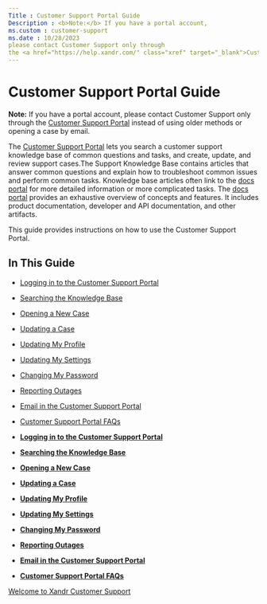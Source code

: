```yaml
---
Title : Customer Support Portal Guide
Description : <b>Note:</b> If you have a portal account,
ms.custom : customer-support
ms.date : 10/28/2023
please contact Customer Support only through
the <a href="https://help.xandr.com/" class="xref" target="_blank">Customer
---
```



# Customer Support Portal Guide





<b>Note:</b> If you have a portal account,
please contact Customer Support only through
the <a href="https://help.xandr.com/" class="xref" target="_blank">Customer
Support Portal</a> instead of using older methods or opening a case by
email.



The <a href="https://help.xandr.com/" class="xref" target="_blank">Customer
Support Portal</a> lets you search a customer support knowledge base of
common questions and tasks, and create, update, and review support
cases.The Support Knowledge Base contains articles that answer common
questions and explain how to troubleshoot common issues and perform
common tasks. Knowledge base articles often link to the
<a href="https://docs.xandr.com/" class="xref" target="_blank"><span
class="ph"> docs portal</a> for more detailed information or more
complicated tasks. The
<a href="https://docs.xandr.com/" class="xref" target="_blank">docs
portal</a> provides an exhaustive overview of 
concepts and features. It includes product documentation, developer and
API documentation, and other artifacts.

This guide provides instructions on how to use the Customer Support
Portal.



## In This Guide

- <a href="xcs-logging-in-to-the-customer-support-portal.md"
  class="xref">Logging in to the Customer Support Portal</a>
- <a href="xcs-searching-the-knowledge-base.md" class="xref">Searching
  the Knowledge Base</a>
- <a href="xcs-opening-a-new-case.md" class="xref">Opening a New
  Case</a>
- <a href="xcs-updating-a-case.md" class="xref">Updating a Case</a>
- <a href="xcs-updating-my-profile.md" class="xref">Updating My
  Profile</a>
- <a href="xcs-updating-my-settings.md" class="xref">Updating My
  Settings</a>
- <a href="xcs-changing-my-password.md" class="xref">Changing My
  Password</a>
- <a href="xcs-reporting-outages.md" class="xref">Reporting Outages</a>
- <a href="xcs-email-in-the-customer-support-portal.md"
  class="xref">Email in the Customer Support Portal</a>
- <a href="xcs-customer-support-portal-faqs.md" class="xref">Customer
  Support Portal FAQs</a>





- **[Logging in to the Customer Support
  Portal](xcs-logging-in-to-the-customer-support-portal.md)**  
- **[Searching the Knowledge
  Base](xcs-searching-the-knowledge-base.md)**  
- **[Opening a New Case](xcs-opening-a-new-case.md)**  
- **[Updating a Case](xcs-updating-a-case.md)**  
- **[Updating My Profile](xcs-updating-my-profile.md)**  
- **[Updating My Settings](xcs-updating-my-settings.md)**  
- **[Changing My Password](xcs-changing-my-password.md)**  
- **[Reporting Outages](xcs-reporting-outages.md)**  
- **[Email in the Customer Support
  Portal](xcs-email-in-the-customer-support-portal.md)**  
- **[Customer Support Portal
  FAQs](xcs-customer-support-portal-faqs.md)**  

<div class="familylinks">

<div class="parentlink">

<a href="xcs-xandr-customer-support-home.md"
class="link">Welcome to Xandr Customer Support</a>






